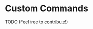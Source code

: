 # Custom Commands

TODO (Feel free to [contribute](https://github.com/yarn-slinger/yarn-slinger/edit/main/docs/src/bevy_plugin/custom_commands.md)!)
